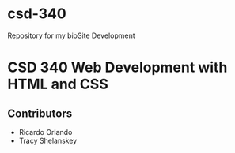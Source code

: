 # csd-340
Repository for my bioSite Development
# CSD 340 Web Development with HTML and CSS
## Contributors
* Ricardo Orlando
* Tracy Shelanskey
